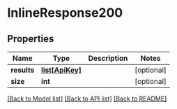 # InlineResponse200

## Properties
Name | Type | Description | Notes
------------ | ------------- | ------------- | -------------
**results** | [**list[ApiKey]**](ApiKey.md) |  | [optional] 
**size** | **int** |  | [optional] 

[[Back to Model list]](../README.md#documentation-for-models) [[Back to API list]](../README.md#documentation-for-api-endpoints) [[Back to README]](../README.md)


